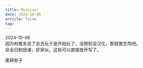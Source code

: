 ```yaml
---
title: Musicus!
date: 2024-10-06
article: false
tag:
---
```


2024-10-06  
因为和推友说了会去玩于是开始玩了，没想到没汉化，那就推生肉吧。  
非全日制授课，好家伙，这些可以直接放开写了。

尾崎弥子
